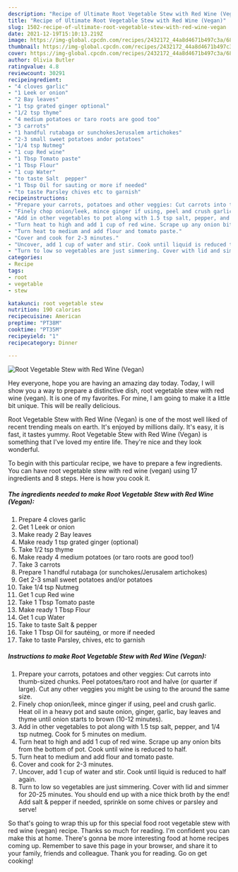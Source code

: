 ```yaml
---
description: "Recipe of Ultimate Root Vegetable Stew with Red Wine (Vegan)"
title: "Recipe of Ultimate Root Vegetable Stew with Red Wine (Vegan)"
slug: 1502-recipe-of-ultimate-root-vegetable-stew-with-red-wine-vegan
date: 2021-12-19T15:10:13.219Z
image: https://img-global.cpcdn.com/recipes/2432172_44a8d4671b497c3a/680x482cq70/root-vegetable-stew-with-red-wine-vegan-recipe-main-photo.jpg
thumbnail: https://img-global.cpcdn.com/recipes/2432172_44a8d4671b497c3a/680x482cq70/root-vegetable-stew-with-red-wine-vegan-recipe-main-photo.jpg
cover: https://img-global.cpcdn.com/recipes/2432172_44a8d4671b497c3a/680x482cq70/root-vegetable-stew-with-red-wine-vegan-recipe-main-photo.jpg
author: Olivia Butler
ratingvalue: 4.8
reviewcount: 30291
recipeingredient:
- "4 cloves garlic"
- "1 Leek or onion"
- "2 Bay leaves"
- "1 tsp grated ginger optional"
- "1/2 tsp thyme"
- "4 medium potatoes or taro roots are good too"
- "3 carrots"
- "1 handful rutabaga or sunchokesJerusalem artichokes"
- "2-3 small sweet potatoes andor potatoes"
- "1/4 tsp Nutmeg"
- "1 cup Red wine"
- "1 Tbsp Tomato paste"
- "1 Tbsp Flour"
- "1 cup Water"
- "to taste Salt  pepper"
- "1 Tbsp Oil for sauting or more if needed"
- "to taste Parsley chives etc to garnish"
recipeinstructions:
- "Prepare your carrots, potatoes and other veggies: Cut carrots into thumb-sized chunks. Peel potatoes/taro root and halve (or quarter if large). Cut any other veggies you might be using to the around the same size."
- "Finely chop onion/leek, mince ginger if using, peel and crush garlic. Heat oil in a heavy pot and saute onion, ginger, garlic, bay leaves and thyme until onion starts to brown (10-12 minutes)."
- "Add in other vegetables to pot along with 1.5 tsp salt, pepper, and 1/4 tsp nutmeg. Cook for 5 minutes on medium."
- "Turn heat to high and add 1 cup of red wine. Scrape up any onion bits from the bottom of pot. Cook until wine is reduced to half."
- "Turn heat to medium and add flour and tomato paste."
- "Cover and cook for 2-3 minutes."
- "Uncover, add 1 cup of water and stir. Cook until liquid is reduced to half again."
- "Turn to low so vegetables are just simmering. Cover with lid and simmer for 20-25 minutes. You should end up with a nice thick broth by the end! Add salt &amp; pepper if needed, sprinkle on some chives or parsley and serve!"
categories:
- Recipe
tags:
- root
- vegetable
- stew

katakunci: root vegetable stew 
nutrition: 190 calories
recipecuisine: American
preptime: "PT38M"
cooktime: "PT35M"
recipeyield: "1"
recipecategory: Dinner

---
```



![Root Vegetable Stew with Red Wine (Vegan)](https://img-global.cpcdn.com/recipes/2432172_44a8d4671b497c3a/680x482cq70/root-vegetable-stew-with-red-wine-vegan-recipe-main-photo.jpg)

Hey everyone, hope you are having an amazing day today. Today, I will show you a way to prepare a distinctive dish, root vegetable stew with red wine (vegan). It is one of my favorites. For mine, I am going to make it a little bit unique. This will be really delicious.



Root Vegetable Stew with Red Wine (Vegan) is one of the most well liked of recent trending meals on earth. It's enjoyed by millions daily. It's easy, it is fast, it tastes yummy. Root Vegetable Stew with Red Wine (Vegan) is something that I've loved my entire life. They're nice and they look wonderful.


To begin with this particular recipe, we have to prepare a few ingredients. You can have root vegetable stew with red wine (vegan) using 17 ingredients and 8 steps. Here is how you cook it.

<!--inarticleads1-->

##### The ingredients needed to make Root Vegetable Stew with Red Wine (Vegan):

1. Prepare 4 cloves garlic
1. Get 1 Leek or onion
1. Make ready 2 Bay leaves
1. Make ready 1 tsp grated ginger (optional)
1. Take 1/2 tsp thyme
1. Make ready 4 medium potatoes (or taro roots are good too!)
1. Take 3 carrots
1. Prepare 1 handful rutabaga (or sunchokes/Jerusalem artichokes)
1. Get 2-3 small sweet potatoes and/or potatoes
1. Take 1/4 tsp Nutmeg
1. Get 1 cup Red wine
1. Take 1 Tbsp Tomato paste
1. Make ready 1 Tbsp Flour
1. Get 1 cup Water
1. Take to taste Salt &amp; pepper
1. Take 1 Tbsp Oil for sautéing, or more if needed
1. Take to taste Parsley, chives, etc to garnish




<!--inarticleads2-->

##### Instructions to make Root Vegetable Stew with Red Wine (Vegan):

1. Prepare your carrots, potatoes and other veggies: Cut carrots into thumb-sized chunks. Peel potatoes/taro root and halve (or quarter if large). Cut any other veggies you might be using to the around the same size.
1. Finely chop onion/leek, mince ginger if using, peel and crush garlic. Heat oil in a heavy pot and saute onion, ginger, garlic, bay leaves and thyme until onion starts to brown (10-12 minutes).
1. Add in other vegetables to pot along with 1.5 tsp salt, pepper, and 1/4 tsp nutmeg. Cook for 5 minutes on medium.
1. Turn heat to high and add 1 cup of red wine. Scrape up any onion bits from the bottom of pot. Cook until wine is reduced to half.
1. Turn heat to medium and add flour and tomato paste.
1. Cover and cook for 2-3 minutes.
1. Uncover, add 1 cup of water and stir. Cook until liquid is reduced to half again.
1. Turn to low so vegetables are just simmering. Cover with lid and simmer for 20-25 minutes. You should end up with a nice thick broth by the end! Add salt &amp; pepper if needed, sprinkle on some chives or parsley and serve!




So that's going to wrap this up for this special food root vegetable stew with red wine (vegan) recipe. Thanks so much for reading. I'm confident you can make this at home. There's gonna be more interesting food at home recipes coming up. Remember to save this page in your browser, and share it to your family, friends and colleague. Thank you for reading. Go on get cooking!
